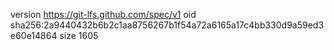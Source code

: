 version https://git-lfs.github.com/spec/v1
oid sha256:2a9440432b6b2c1aa8756267b1f54a72a6165a17c4bb330d9a59ed3e60e14864
size 1605
